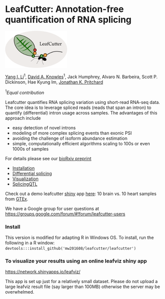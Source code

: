 # LeafCutter: Annotation-free quantification of RNA splicing

<img src="./logo.png" width="200"> 

[Yang I. Li](http://web.stanford.edu/~yangili/index.html)<sup>1</sup>, [David A. Knowles](http://cs.stanford.edu/people/davidknowles/)<sup>1</sup>, Jack Humphrey, Alvaro N. Barbeira, Scott P. Dickinson, Hae Kyung Im, [Jonathan K. Pritchard](http://web.stanford.edu/group/pritchardlab/home.html)

<sup>1</sup>*Equal contribution*

Leafcutter quantifies RNA splicing variation using short-read RNA-seq data. The core idea is to leverage spliced reads (reads that span an intron) to quantify (differential) intron usage across samples. The advantages of this approach include
* easy detection of novel introns
* modeling of more complex splicing events than exonic PSI
* avoiding the challenge of isoform abundance estimation
* simple, computationally efficient algorithms scaling to 100s or even 1000s of samples

For details please see our [bioRxiv preprint](http://www.biorxiv.org/content/early/2017/09/07/044107)

* [Installation](./vignettes/Installation.Rmd)
* [Differential splicing](./vignettes/Usage.Rmd)
* [Visualization](./vignettes/Visualization.Rmd)
* [SplicingQTL](./vignettes/sQTL.Rmd)

Check out a demo leafcutter [shiny](https://shiny.rstudio.com/) app [here](https://leafcutter.shinyapps.io/leafviz/): 10 brain vs. 10 heart samples from [GTEx](https://www.gtexportal.org/home/). 

We have a Google group for user questions at <https://groups.google.com/forum/#!forum/leafcutter-users>

### Install
This version is modified for adapting R in Windows OS. To install, run the following in a R window:
```devtools:::install_github('mw201608/leafcutter/leafcutter')```

### To visualize your results using an online leafviz shiny app
https://network.shinyapps.io/leafviz/

This app is set up just for a relatively small dataset. Please do not upload a large leafviz result file (say larger than 100MB) otherwise the server may be overwhelmed.
